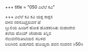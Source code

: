 +++
title = "050 ಎಲೆಲೆ ಕವಿ"

+++
ಎಲೆಲೆ ಕವಿ ಕವಿ ಯಕ್ಷ ರಾಕ್ಷಸ  
ದಳವ ನರನೊಟ್ಟೈಸುವನೆ ಹೆ  
ಬ್ಬುಲಿಯ ಹಿಂಡಿಗೆ ಹೋತ ಹೊಡಕರಿಸಿತು ಮಹಾದೇವ   
ತಲೆಯ ಹೊಯ್ ಚೆಂಡಾಡು ತಿನ್ನಿವ  
ನೆಲುವನೆನುತೀಟಿಯಲಿ ಸಬಳದ  
ಲಲಗಿನಲಿ ಖಡುಗದಲಿ ಹೊಯ್ದರು ಪವನ ನಂದನನ      ॥50॥